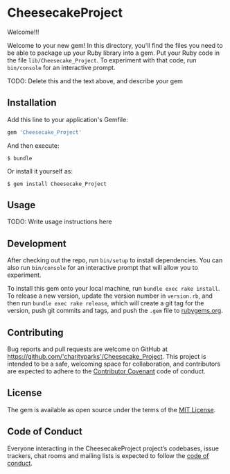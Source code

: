 # CheesecakeProject

Welcome!!!

Welcome to your new gem! In this directory, you'll find the files you need to be able to package up your Ruby library into a gem. Put your Ruby code in the file `lib/Cheesecake_Project`. To experiment with that code, run `bin/console` for an interactive prompt.

TODO: Delete this and the text above, and describe your gem

## Installation

Add this line to your application's Gemfile:

```ruby
gem 'Cheesecake_Project'
```

And then execute:

    $ bundle

Or install it yourself as:

    $ gem install Cheesecake_Project

## Usage

TODO: Write usage instructions here

## Development

After checking out the repo, run `bin/setup` to install dependencies. You can also run `bin/console` for an interactive prompt that will allow you to experiment.

To install this gem onto your local machine, run `bundle exec rake install`. To release a new version, update the version number in `version.rb`, and then run `bundle exec rake release`, which will create a git tag for the version, push git commits and tags, and push the `.gem` file to [rubygems.org](https://rubygems.org).

## Contributing

Bug reports and pull requests are welcome on GitHub at https://github.com/'charityparks'/Cheesecake_Project. This project is intended to be a safe, welcoming space for collaboration, and contributors are expected to adhere to the [Contributor Covenant](http://contributor-covenant.org) code of conduct.

## License

The gem is available as open source under the terms of the [MIT License](https://opensource.org/licenses/MIT).

## Code of Conduct

Everyone interacting in the CheesecakeProject project’s codebases, issue trackers, chat rooms and mailing lists is expected to follow the [code of conduct](https://github.com/'charityparks'/Cheesecake_Project/blob/master/CODE_OF_CONDUCT.md).
